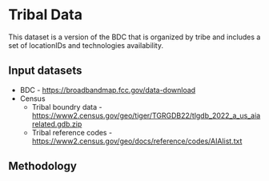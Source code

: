 # Tribal Data

This dataset is a version of the BDC that is organized by tribe and includes a set of locationIDs and technologies availability.

## Input datasets

- BDC - https://broadbandmap.fcc.gov/data-download
- Census
    - Tribal boundry data - https://www2.census.gov/geo/tiger/TGRGDB22/tlgdb_2022_a_us_aiarelated.gdb.zip
    - Tribal reference codes - https://www2.census.gov/geo/docs/reference/codes/AIAlist.txt

## Methodology
